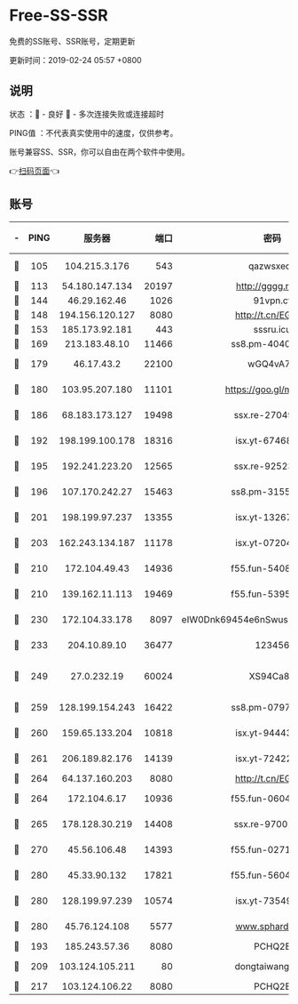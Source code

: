 # Free-SS-SSR

免费的SS账号、SSR账号，定期更新

更新时间：2019-02-24 05:57 +0800

## 说明

状态     ：🙂 - 良好 🙁 - 多次连接失败或连接超时

PING值   ：不代表真实使用中的速度，仅供参考。

账号兼容SS、SSR，你可以自由在两个软件中使用。

👉[扫码页面](https://liesauer.github.io/free-ss-ssr.github.io/)👈

## 账号

|-|PING|服务器|端口|密码|加密方式|区域|
|:----:|:----:|:-----:|-----:|:----:|:----:|:----:|
|🙂|105|104.215.3.176|543|qazwsxedc|aes-256-gcm|JP|
|🙂|113|54.180.147.134|20197|http://gggg.rocks|chacha20|KR|
|🙂|144|46.29.162.46|1026|91vpn.cf|rc4-md5|RU|
|🙂|148|194.156.120.127|8080|http://t.cn/EGJIyrl|rc4-md5|RU|
|🙂|153|185.173.92.181|443|sssru.icu|rc4-md5|RU|
|🙂|169|213.183.48.10|11466|ss8.pm-40405926|rc4-md5|RU|
|🙂|179|46.17.43.2|22100|wGQ4vA7D|aes-256-gcm|RU|
|🙂|180|103.95.207.180|11101|https://goo.gl/m1zu1p|chacha20-ietf|CN|
|🙂|186|68.183.173.127|19498|ssx.re-27049875|aes-256-cfb|US|
|🙂|192|198.199.100.178|18316|isx.yt-67468554|aes-256-cfb|US|
|🙂|195|192.241.223.20|12565|ssx.re-92523210|aes-256-cfb|US|
|🙂|196|107.170.242.27|15463|ss8.pm-31553028|aes-256-cfb|US|
|🙂|201|198.199.97.237|13355|isx.yt-13267292|aes-256-cfb|US|
|🙂|203|162.243.134.187|11178|isx.yt-07204971|aes-256-cfb|US|
|🙂|210|172.104.49.43|14936|f55.fun-54084104|aes-256-cfb|SG|
|🙂|210|139.162.11.113|19469|f55.fun-53953321|aes-256-cfb|SG|
|🙂|230|172.104.33.178|8097|eIW0Dnk69454e6nSwuspv9DmS201tQ0D|aes-256-cfb|SG|
|🙂|233|204.10.89.10|36477|123456|aes-256-cfb|US|
|🙂|249|27.0.232.19|60024|XS94Ca8K|xchacha20-ietf-poly1305|HK|
|🙂|259|128.199.154.243|16422|ss8.pm-07972261|aes-256-cfb|SG|
|🙂|260|159.65.133.204|10818|isx.yt-94443134|aes-256-cfb|SG|
|🙂|261|206.189.82.176|14139|isx.yt-72422097|aes-256-cfb|SG|
|🙂|264|64.137.160.203|8080|http://t.cn/EGJIyrl|rc4-md5|CA|
|🙂|264|172.104.6.17|10936|f55.fun-06041209|aes-256-cfb|US|
|🙂|265|178.128.30.219|14408|ssx.re-97001746|aes-256-cfb|SG|
|🙂|270|45.56.106.48|14393|f55.fun-02711157|aes-256-cfb|US|
|🙂|280|45.33.90.132|17821|f55.fun-56045403|aes-256-cfb|US|
|🙂|280|128.199.97.239|10574|isx.yt-73549094|aes-256-cfb|SG|
|🙂|280|45.76.124.108|5577|www.sphard.com|aes-256-cfb|AU|
|🙂|193|185.243.57.36|8080|PCHQ2E|rc4-md5|US|
|🙂|209|103.124.105.211|80|dongtaiwang.com|aes-256-cfb|US|
|🙁|217|103.124.106.22|8080|PCHQ2E|rc4-md5|US|
